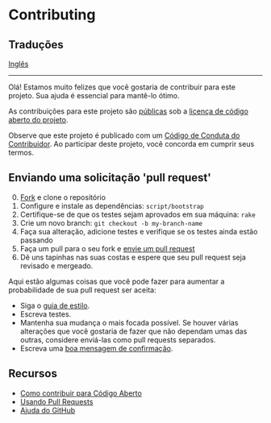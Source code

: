 # Contributing

[fork]: https://github.com/startasystems/tokens/fork
[pr]: https://github.com/startasystems/tokens/compare
[style]: https://github.com/styleguide/ruby
[code-of-conduct]: CODE_OF_CONDUCT.md

## Traduções

[Inglês](./CONTRIBUTING.md)

---

Olá! Estamos muito felizes que você gostaria de contribuir para este projeto. Sua ajuda é essencial para mantê-lo ótimo.

As contribuições para este projeto são [públicas](https://help.github.com/articles/github-terms-of-service/#6-contributions-under-repository-license) sob a [licença de código aberto do projeto](LICENSE.md).

Observe que este projeto é publicado com um [Código de Conduta do Contribuidor][code-of-conduct]. Ao participar deste projeto, você concorda em cumprir seus termos.

## Enviando uma solicitação 'pull request'

0. [Fork][fork] e clone o repositório
1. Configure e instale as dependências: `script/bootstrap`
2. Certifique-se de que os testes sejam aprovados em sua máquina: `rake`
3. Crie um novo branch: `git checkout -b my-branch-name`
4. Faça sua alteração, adicione testes e verifique se os testes ainda estão passando
5. Faça um pull para o seu fork e [envie um pull request][pr]
6. Dê uns tapinhas nas suas costas e espere que seu pull request seja revisado e mergeado.

Aqui estão algumas coisas que você pode fazer para aumentar a probabilidade de sua pull request ser aceita:

- Siga o [guia de estilo][style].
- Escreva testes.
- Mantenha sua mudança o mais focada possível. Se houver várias alterações que você gostaria de fazer que não dependam umas das outras, considere enviá-las como pull requests separados.
- Escreva uma [boa mensagem de confirmação](http://tbaggery.com/2008/04/19/a-note-about-git-commit-messages.html).

## Recursos

- [Como contribuir para Código Aberto](https://opensource.guide/how-to-contribute/)
- [Usando Pull Requests](https://help.github.com/articles/about-pull-requests/)
- [Ajuda do GitHub](https://help.github.com)
